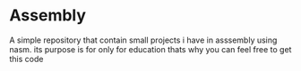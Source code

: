 # Assembly
A simple repository that contain small projects i have in asssembly using nasm.
its purpose is for only for education thats why you can feel free to get this code
